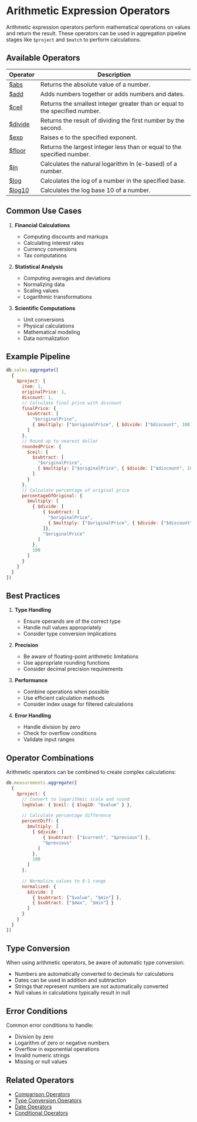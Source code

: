 # Arithmetic Expression Operators

Arithmetic expression operators perform mathematical operations on values and return the result. These operators can be used in aggregation pipeline stages like `$project` and `$match` to perform calculations.

## Available Operators

| Operator | Description |
|----------|-------------|
| [$abs](abs.md) | Returns the absolute value of a number. |
| [$add](add.md) | Adds numbers together or adds numbers and dates. |
| [$ceil](ceil.md) | Returns the smallest integer greater than or equal to the specified number. |
| [$divide](divide.md) | Returns the result of dividing the first number by the second. |
| [$exp](exp.md) | Raises e to the specified exponent. |
| [$floor](floor.md) | Returns the largest integer less than or equal to the specified number. |
| [$ln](ln.md) | Calculates the natural logarithm ln (e-based) of a number. |
| [$log](log.md) | Calculates the log of a number in the specified base. |
| [$log10](log10.md) | Calculates the log base 10 of a number. |

## Common Use Cases

1. **Financial Calculations**
   - Computing discounts and markups
   - Calculating interest rates
   - Currency conversions
   - Tax computations

2. **Statistical Analysis**
   - Computing averages and deviations
   - Normalizing data
   - Scaling values
   - Logarithmic transformations

3. **Scientific Computations**
   - Unit conversions
   - Physical calculations
   - Mathematical modeling
   - Data normalization

## Example Pipeline

```javascript
db.sales.aggregate([
  {
    $project: {
      item: 1,
      originalPrice: 1,
      discount: 1,
      // Calculate final price with discount
      finalPrice: {
        $subtract: [
          "$originalPrice",
          { $multiply: ["$originalPrice", { $divide: ["$discount", 100] }] }
        ]
      },
      // Round up to nearest dollar
      roundedPrice: {
        $ceil: {
          $subtract: [
            "$originalPrice",
            { $multiply: ["$originalPrice", { $divide: ["$discount", 100] }] }
          ]
        }
      },
      // Calculate percentage of original price
      percentageOfOriginal: {
        $multiply: [
          { $divide: [
              { $subtract: [
                "$originalPrice",
                { $multiply: ["$originalPrice", { $divide: ["$discount", 100] }] }
              ]},
              "$originalPrice"
            ]
          },
          100
        ]
      }
    }
  }
])
```

## Best Practices

1. **Type Handling**
   - Ensure operands are of the correct type
   - Handle null values appropriately
   - Consider type conversion implications

2. **Precision**
   - Be aware of floating-point arithmetic limitations
   - Use appropriate rounding functions
   - Consider decimal precision requirements

3. **Performance**
   - Combine operations when possible
   - Use efficient calculation methods
   - Consider index usage for filtered calculations

4. **Error Handling**
   - Handle division by zero
   - Check for overflow conditions
   - Validate input ranges

## Operator Combinations

Arithmetic operators can be combined to create complex calculations:

```javascript
db.measurements.aggregate([
  {
    $project: {
      // Convert to logarithmic scale and round
      logValue: { $ceil: { $log10: "$value" } },
      
      // Calculate percentage difference
      percentDiff: {
        $multiply: [
          { $divide: [
              { $subtract: ["$current", "$previous"] },
              "$previous"
            ]
          },
          100
        ]
      },
      
      // Normalize values to 0-1 range
      normalized: {
        $divide: [
          { $subtract: ["$value", "$min"] },
          { $subtract: ["$max", "$min"] }
        ]
      }
    }
  }
])
```

## Type Conversion

When using arithmetic operators, be aware of automatic type conversion:

- Numbers are automatically converted to decimals for calculations
- Dates can be used in addition and subtraction
- Strings that represent numbers are not automatically converted
- Null values in calculations typically result in null

## Error Conditions

Common error conditions to handle:

- Division by zero
- Logarithm of zero or negative numbers
- Overflow in exponential operations
- Invalid numeric strings
- Missing or null values

## Related Operators

- [Comparison Operators](../comparison/index.md)
- [Type Conversion Operators](../type/index.md)
- [Date Operators](../date/index.md)
- [Conditional Operators](../conditional/index.md) 